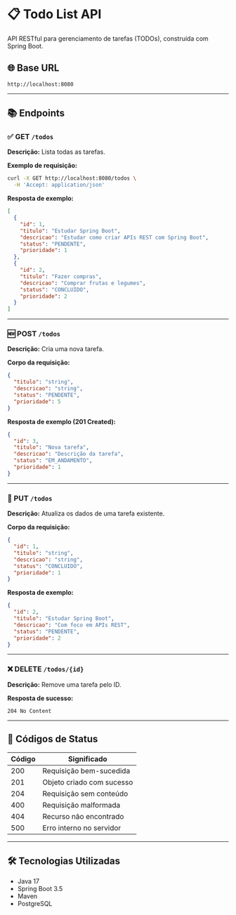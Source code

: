 # 📋 Todo List API

API RESTful para gerenciamento de tarefas (TODOs), construída com Spring Boot.

## 🌐 Base URL

```
http://localhost:8080
```

---

## 📚 Endpoints

### ✅ GET `/todos`

**Descrição:** Lista todas as tarefas.

**Exemplo de requisição:**

```bash
curl -X GET http://localhost:8080/todos \
  -H 'Accept: application/json'
```

**Resposta de exemplo:**

```json
[
  {
    "id": 1,
    "titulo": "Estudar Spring Boot",
    "descricao": "Estudar como criar APIs REST com Spring Boot",
    "status": "PENDENTE",
    "prioridade": 1
  },
  {
    "id": 2,
    "titulo": "Fazer compras",
    "descricao": "Comprar frutas e legumes",
    "status": "CONCLUIDO",
    "prioridade": 2
  }
]
```

---

### 🆕 POST `/todos`

**Descrição:** Cria uma nova tarefa.

**Corpo da requisição:**

```json
{
  "titulo": "string",
  "descricao": "string",
  "status": "PENDENTE",
  "prioridade": 5
}
```

**Resposta de exemplo (201 Created):**

```json
{
  "id": 3,
  "titulo": "Nova tarefa",
  "descricao": "Descrição da tarefa",
  "status": "EM_ANDAMENTO",
  "prioridade": 1
}
```

---

### 🔄 PUT `/todos`

**Descrição:** Atualiza os dados de uma tarefa existente.

**Corpo da requisição:**

```json
{
  "id": 1,
  "titulo": "string",
  "descricao": "string",
  "status": "CONCLUIDO",
  "prioridade": 1
}
```

**Resposta de exemplo:**

```json
{
  "id": 2,
  "titulo": "Estudar Spring Boot",
  "descricao": "Com foco em APIs REST",
  "status": "PENDENTE",
  "prioridade": 2
}
```

---

### ❌ DELETE `/todos/{id}`

**Descrição:** Remove uma tarefa pelo ID.

**Resposta de sucesso:**

```
204 No Content
```

---

## 🧾 Códigos de Status

| Código | Significado               |
|--------|---------------------------|
| 200    | Requisição bem-sucedida   |
| 201    | Objeto criado com sucesso |
| 204    | Requisição sem conteúdo   |
| 400    | Requisição malformada     |
| 404    | Recurso não encontrado    |
| 500    | Erro interno no servidor  |

---

## 🛠️ Tecnologias Utilizadas

- Java 17  
- Spring Boot 3.5  
- Maven  
- PostgreSQL  
